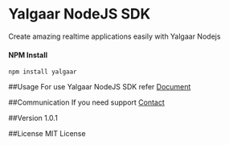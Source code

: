 # Yalgaar NodeJS SDK
Create amazing realtime applications easily with Yalgaar Nodejs

#### NPM Install
```
npm install yalgaar
```

##Usage
For use Yalgaar NodeJS SDK refer [Document](https://www.yalgaar.io/documentation/nodejs-api)

##Communication
If you need support [Contact](https://www.yalgaar.io/contact-us)

##Version
1.0.1

##License
MIT License